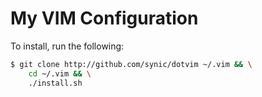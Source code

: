 My VIM Configuration
====================

To install, run the following:

```bash
$ git clone http://github.com/synic/dotvim ~/.vim && \
    cd ~/.vim && \
    ./install.sh
```
